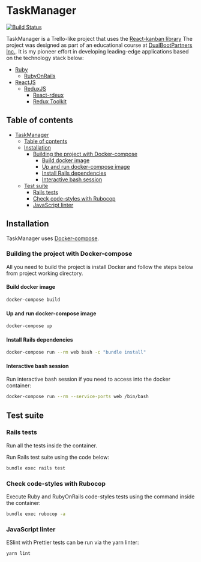 # TaskManager

[![Build Status](https://img.shields.io/endpoint.svg?url=https%3A%2F%2Factions-badge.atrox.dev%2FSerjZzz%2FTask-Manager%2Fbadge%3Fref%3Ddevelop&style=popout)](https://actions-badge.atrox.dev/SerjZzz/Task-Manager/goto?ref=develop)

TaskManager is a Trello-like project that uses the [React-kanban library](https://github.com/asseinfo/react-kanban)
The project was designed as part of an educational course at [DualBootPartners Inc.](https://dualbootpartners.com/).
It is my pioneer effort in developing leading-edge applications based on the technology stack below:

- [Ruby](https://github.com/ruby/ruby)
  - [RubyOnRails](https://github.com/rails/rails)
- [ReactJS](https://github.com/facebook/react)
  - [ReduxJS](https://github.com/reduxjs/redux)
    - [React-rdeux](https://github.com/reduxjs/react-redux)
    - [Redux Toolkit](https://github.com/reduxjs/redux-toolkit)

## Table of contents

- [TaskManager](#taskmanager)
  - [Table of contents](#table-of-contents)
  - [Installation](#installation)
    - [Building the project with Docker-compose](#building-the-project-with-docker-compose)
      - [Build docker image](#build-docker-image)
      - [Up and run docker-compose image](#up-and-run-docker-compose-image)
      - [Install Rails dependencies](#install-rails-dependencies)
      - [Interactive bash session](#interactive-bash-session)
  - [Test suite](#test-suite)
    - [Rails tests](#rails-tests)
    - [Check code-styles with Rubocop](#check-code-styles-with-rubocop)
    - [JavaScript linter](#javascript-linter)

## Installation

TaskManager uses [Docker-compose](https://github.com/docker/compose).

### Building the project with Docker-compose

All you need to build the project is install Docker and follow the steps below from project working directory.

#### Build docker image

```bash
docker-compose build
```

#### Up and run docker-compose image

```bash
docker-compose up
```

#### Install Rails dependencies

```bash
docker-compose run --rm web bash -c "bundle install"
```

#### Interactive bash session

Run interactive bash session if you need to access into the docker container:

```bash
docker-compose run --rm --service-ports web /bin/bash
```

## Test suite

### Rails tests

Run all the tests inside the container.

Run Rails test suite using the code below:

```bash
bundle exec rails test
```

### Check code-styles with Rubocop

Execute Ruby and RubyOnRails code-styles tests using the command inside the container:

```bash
bundle exec rubocop -a
```

### JavaScript linter

ESlint with Prettier tests can be run via the yarn linter:

```bash
yarn lint
```
